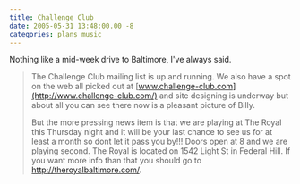 ```yaml
---
title: Challenge Club
date: 2005-05-31 13:48:00.00 -8
categories: plans music
---
```

Nothing like a mid-week drive to Baltimore, I've always said.

> The Challenge Club mailing list is up and running. We also have a spot on the web all picked out at [www.challenge-club.com](http://www.challenge-club.com/) and site designing is underway but about all you can see there now is a pleasant picture of Billy.
>
> But the more pressing news item is that we are playing at The Royal this Thursday night and it will be your last chance to see us for at least a month so dont let it pass you by!!! Doors open at 8 and we are playing second. The Royal is located on 1542 Light St in Federal Hill. If you want more info than that you should go to <http://theroyalbaltimore.com/>.
